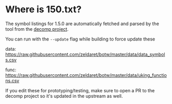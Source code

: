 # Where is 150.txt?
The symbol listings for 1.5.0 are automatically fetched and parsed by the tool from the [decomp project](https://github.com/zeldaret/botw).

You can run with the `--update` flag while building to force update these

data: https://raw.githubusercontent.com/zeldaret/botw/master/data/data_symbols.csv

func: https://raw.githubusercontent.com/zeldaret/botw/master/data/uking_functions.csv

If you edit these for prototyping/testing, make sure to open a PR to the decomp project so it's updated in the upstream as well.